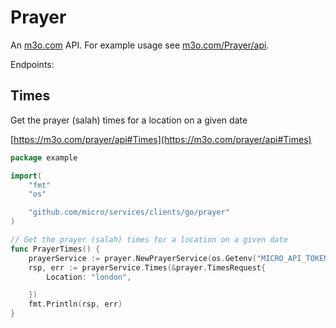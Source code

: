# Prayer

An [m3o.com](https://m3o.com) API. For example usage see [m3o.com/Prayer/api](https://m3o.com/Prayer/api).

Endpoints:

## Times

Get the prayer (salah) times for a location on a given date


[https://m3o.com/prayer/api#Times](https://m3o.com/prayer/api#Times)

```go
package example

import(
	"fmt"
	"os"

	"github.com/micro/services/clients/go/prayer"
)

// Get the prayer (salah) times for a location on a given date
func PrayerTimes() {
	prayerService := prayer.NewPrayerService(os.Getenv("MICRO_API_TOKEN"))
	rsp, err := prayerService.Times(&prayer.TimesRequest{
		Location: "london",

	})
	fmt.Println(rsp, err)
}
```
